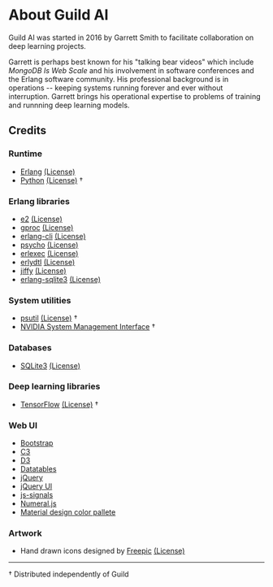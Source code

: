 # About Guild AI

Guild AI was started in 2016 by Garrett Smith to facilitate
collaboration on deep learning projects.

Garrett is perhaps best known for his "talking bear videos" which
include *MongoDB Is Web Scale* and his involvement in software
conferences and the Erlang software community. His professional
background is in operations -- keeping systems running forever and
ever without interruption. Garrett brings his operational expertise to
problems of training and runnning deep learning models.

## Credits

### Runtime

- [Erlang](https://erlang.org) [(License)](https://raw.githubusercontent.com/erlang/otp/maint/LICENSE.txt)
- [Python](https://www.python.org/) [(License)](https://www.python.org/download/releases/2.7/license/) &dagger;

### Erlang libraries

- [e2](http://e2project.org) [(License)](https://raw.githubusercontent.com/gar1t/e2/master/LICENSE)
- [gproc](https://github.com/uwiger/gproc) [(License)](https://raw.githubusercontent.com/uwiger/gproc/master/LICENSE)
- [erlang-cli](https://github.com/gar1t/erlang-cli) [(License)](https://raw.githubusercontent.com/gar1t/erlang-cli/master/LICENSE)
- [psycho](https://github.com/gar1t/psycho) [(License)](https://raw.githubusercontent.com/gar1t/psycho/master/LICENSE)
- [erlexec](https://github.com/saleyn/erlexec) [(License)](https://raw.githubusercontent.com/saleyn/erlexec/master/LICENSE)
- [erlydtl](https://github.com/erlydtl/erlydtl) [(License)](https://raw.githubusercontent.com/erlydtl/erlydtl/master/LICENSE)
- [jiffy](https://github.com/davisp/jiffy) [(License)](https://raw.githubusercontent.com/davisp/jiffy/master/LICENSE)
- [erlang-sqlite3](https://github.com/alexeyr/erlang-sqlite3) [(License)](https://raw.githubusercontent.com/alexeyr/erlang-sqlite3/master/LICENSE)

### System utilities

- [psutil](https://github.com/giampaolo/psutil) [(License)](https://raw.githubusercontent.com/giampaolo/psutil/master/LICENSE) &dagger;
- [NVIDIA System Management Interface](https://developer.nvidia.com/nvidia-system-management-interface) &dagger;

### Databases

- [SQLite3](https://www.sqlite.org/) [(License)](https://www.sqlite.org/copyright.html)

### Deep learning libraries

- [TensorFlow](https://www.tensorflow.org/) [(License)](http://www.apache.org/licenses/LICENSE-2.0) &dagger;

### Web UI

- [Bootstrap](http://getbootstrap.com/)
- [C3](http://c3js.org/)
- [D3](https://d3js.org/)
- [Datatables](https://datatables.net/)
- [jQuery](https://jquery.com/)
- [jQuery UI](https://jqueryui.com/)
- [js-signals](https://millermedeiros.github.io/js-signals/)
- [Numeral.js](http://numeraljs.com/)
- [Material design color pallete](https://material.google.com/style/color.html)

### Artwork

- Hand drawn icons designed
by [Freepic](http://www.flaticon.com/authors/freepik) [(License)](http://file000.flaticon.com/downloads/license/license.pdf)

---

&dagger; Distributed independently of Guild
